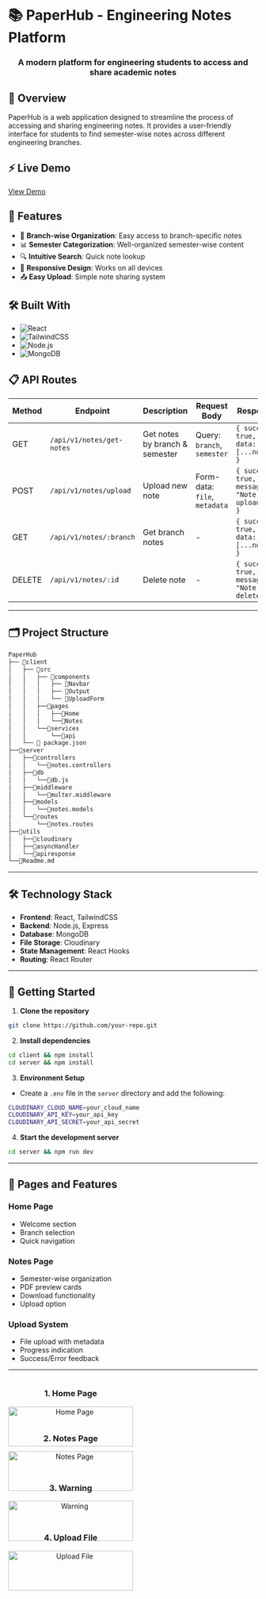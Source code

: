 # 📚 PaperHub - Engineering Notes Platform

<div align="center">
  <h3>A modern platform for engineering students to access and share academic notes</h3>
</div>

## 🌟 Overview

PaperHub is a web application designed to streamline the process of accessing and sharing engineering notes. It provides a user-friendly interface for students to find semester-wise notes across different engineering branches.

## ⚡ Live Demo

[View Demo](your-demo-link) 

## 🎯 Features

- 📝 **Branch-wise Organization**: Easy access to branch-specific notes
- 📊 **Semester Categorization**: Well-organized semester-wise content
- 🔍 **Intuitive Search**: Quick note lookup
- 📱 **Responsive Design**: Works on all devices
- 📤 **Easy Upload**: Simple note sharing system

## 🛠️ Built With

- ![React](https://img.shields.io/badge/React-20232A?style=for-the-badge&logo=react&logoColor=61DAFB)
- ![TailwindCSS](https://img.shields.io/badge/Tailwind_CSS-38B2AC?style=for-the-badge&logo=tailwind-css&logoColor=white)
- ![Node.js](https://img.shields.io/badge/Node.js-43853D?style=for-the-badge&logo=node.js&logoColor=white)
- ![MongoDB](https://img.shields.io/badge/MongoDB-4EA94B?style=for-the-badge&logo=mongodb&logoColor=white)

## 📋 API Routes

| Method | Endpoint | Description | Request Body | Response |
|--------|----------|-------------|--------------|-----------|
| GET | `/api/v1/notes/get-notes` | Get notes by branch & semester | Query: `branch`, `semester` | `{ success: true, data: [...notes] }` |
| POST | `/api/v1/notes/upload` | Upload new note | Form-data: `file`, `metadata` | `{ success: true, message: "Note uploaded" }` |
| GET | `/api/v1/notes/:branch` | Get branch notes | - | `{ success: true, data: [...notes] }` |
| DELETE | `/api/v1/notes/:id` | Delete note | - | `{ success: true, message: "Note deleted" }` |

---

## 🗂️ Project Structure
```bash
PaperHub
├── 📁client
│   ├── 📁src
│   │   ├── 📁components
│   │   │   ├── 📄Navbar
│   │   │   ├── 📄Output
│   │   │   └── 📄UploadForm
│   │   ├──📁pages
│   │   │   ├──📄Home
│   │   │   └──📄Notes
│   │   └──📁services
│   │       └──📁api
│   └── 📄 package.json
├──📁server
│   ├──📁controllers
│   │   └──📄notes.controllers
│   ├──📁db
│   │   └──📄db.js
│   ├──📁middleware
│   │   └──📄multer.middleware
│   ├──📁models
│   │   └──📄notes.models
│   └──📁routes
│       └──📄notes.routes
├──📁utils
│   ├──📄cloudinary
│   ├──📄asyncHandler
│   └──📄apiresponse
└──📄Readme.md

````
---

## 🛠️ Technology Stack

- **Frontend**: React, TailwindCSS
- **Backend**: Node.js, Express
- **Database**: MongoDB
- **File Storage**: Cloudinary
- **State Management**: React Hooks
- **Routing**: React Router

---

## 🚀 Getting Started

1. **Clone the repository**

```bash
git clone https://github.com/your-repo.git
```

2. **Install dependencies**

```bash
cd client && npm install
cd server && npm install
```

3. **Environment Setup**

- Create a `.env` file in the `server` directory and add the following:

```bash
CLOUDINARY_CLOUD_NAME=your_cloud_name
CLOUDINARY_API_KEY=your_api_key
CLOUDINARY_API_SECRET=your_api_secret
```

4. **Start the development server**

```bash
cd server && npm run dev
```
---

## 📱 Pages and Features

### Home Page
- Welcome section
- Branch selection
- Quick navigation

### Notes Page
- Semester-wise organization
- PDF preview cards
- Download functionality
- Upload option

### Upload System
- File upload with metadata
- Progress indication
- Success/Error feedback

--- 

<div style="display: flex; flex-wrap: wrap; gap: 10px;">
  
  <!-- Home Page -->
  <div style="flex: 1 1 50%; max-width: 50%; text-align: center;">
    <h3>1. Home Page</h3>
    <img src="https://github.com/Himanshuraj2918/PaperHub/blob/main/client/src/assets/output-images/Page-1.png" alt="Home Page" style="width: 100%;">
  </div>
  
  <!-- Notes Page -->
  <div style="flex: 1 1 50%; max-width: 50%; text-align: center;">
    <h3>2. Notes Page</h3>
    <img src="https://github.com/Himanshuraj2918/PaperHub/blob/main/client/src/assets/output-images/Page-2.png" alt="Notes Page" style="width: 100%;">
  </div>
  
  <!-- Warning -->
  <div style="flex: 1 1 50%; max-width: 50%; text-align: center; margin-top: 10px;">
    <h3>3. Warning</h3>
    <img src="https://github.com/Himanshuraj2918/PaperHub/blob/main/client/src/assets/output-images/Page-3.png" alt="Warning" style="width: 100%;">
  </div>
  
  <!-- Upload File -->
  <div style="flex: 1 1 50%; max-width: 50%; text-align: center; margin-top: 10px;">
    <h3>4. Upload File</h3>
    <img src="https://github.com/Himanshuraj2918/PaperHub/blob/main/client/src/assets/output-images/Page-4.png" alt="Upload File" style="width: 100%;">
  </div>
  
</div>


